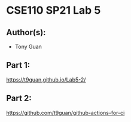 # CSE110 SP21 Lab 5

## Author(s):
- Tony Guan

## Part 1:

https://t9guan.github.io/Lab5-2/

## Part 2:

https://github.com/t9guan/github-actions-for-ci
